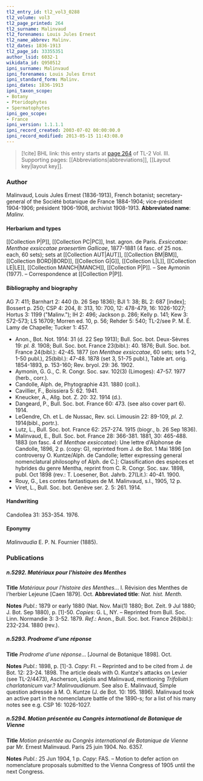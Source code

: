 ```yaml
---
tl2_entry_id: tl2_vol3_0288
tl2_volume: vol3
tl2_page_printed: 264
tl2_surname: Malinvaud
tl2_forenames: Louis Jules Ernest
tl2_name_abbrev: Malinv.
tl2_dates: 1836-1913
tl2_page_id: 33355351
author_lsid: 6032-1
wikidata_id: Q950512
ipni_surname: Malinvaud
ipni_forenames: Louis Jules Ernst
ipni_standard_form: Malinv.
ipni_dates: 1836-1913
ipni_taxon_scope: 
- Botany
- Pteridophytes
- Spermatophytes
ipni_geo_scope: 
- France
ipni_version: 1.1.1.1
ipni_record_created: 2003-07-02 00:00:00.0
ipni_record_modified: 2013-05-15 11:43:08.0
---
```



> [!cite] BHL link: this entry starts at [page 264](https://www.biodiversitylibrary.org/page/33355351) of TL-2 Vol. III.
> Supporting pages: [[Abbreviations|abbreviations]], [[Layout key|layout key]].

### Author

Malinvaud, Louis Jules Ernest (1836-1913), French botanist; secretary-general of the Société botanique de France 1884-1904; vice-président 1904-1906; président 1906-1908, archivist 1908-1913. 
**Abbreviated name**: *Malinv.*

#### Herbarium and types

[[Collection P|P]], [[Collection PC|PC]], Inst. agron. de Paris.
*Exsiccatae*: *Menthae exsiccatae praesertim Gallicae*, 1877-1881 (4 fasc. of 25 nos. each, 60 sets); sets at [[Collection AUT|AUT]], [[Collection BM|BM]], [[Collection BORD|BORD]], [[Collection G|G]], [[Collection L|L]], [[Collection LE|LE]], [[Collection MANCH|MANCH]], [[Collection P|P]]. – See Aymonin (1977). – Correspondence at [[Collection P|P]].

#### Bibliography and biography

AG 7: 411; Barnhart 2: 440 (b. 26 Sep 1836); BJI 1: 38; BL 2: 687 \[index\]; Bossert p. 250; CSP 4: 204, 8: 313, 10: 700, 12: 478-479, 16: 1026-1027; Hortus 3: 1199 ("Malinv."); IH 2: 496; Jackson p. 286; Kelly p. 141; Kew 3: 572-573; LS 16709; Morren ed. 10, p. 56; Rehder 5: 540; TL-2/see P. M. É. Lamy de Chapelle; Tucker 1: 457.
- Anon., Bot. Not. 1914: 31 (d. 22 Sep 1913); Bull. Soc. bot. Deux-Sèvres 19: *pl. 8.* 1908; Bull. Soc. bot. France 23(bibl.): 40. 1876; Bull. Soc. bot. France 24(bibl.): 42-45. 1877 (on *Menthae exsiccatae*, 60 sets; sets 1-2, 1-50 publ.), 25(bibl.): 47-48. 1878 (set 3, 51-75 publ.), Table art. orig. 1854-1893, p. 153-160; Rev. bryol. 29: 36. 1902.
- Aymonin, G. G., C. R. Congr. Soc. sav. 102(3) (Limoges): 47-57. 1977 (herb., corr.).
- Candolle, Alph. de, Phytographie 431. 1880 (coll.).
- Cavillier, F., Boissiera 5: 62. 1941.
- Kneucker, A., Allg. bot. Z. 20: 32. 1914 (d.).
- Dangeard, P., Bull. Soc. bot. France 60: 473. (see also cover part 6). 1914.
- LeGendre, Ch. et L. de Nussac, Rev. sci. Limousin 22: 89-109, *pl. 2.* 1914(bibl., portr.).
- Lutz, L., Bull. Soc. bot. France 62: 257-274. 1915 (biogr., b. 26 Sep 1836).
- Malinvaud, E., Bull. Soc. bot. France 28: 366-381. 1881, 30: 465-488. 1883 (on fasc. 4 of *Menthae exsiccatae*): Une lettre d'Alphonse de Candolle, 1896, 2 p. (copy: G), reprinted from J. de Bot. 1 Mai 1896 \[on controversy O. Kuntze/Alph. de Candolle; letter expressing general nomenclatural philosophy of Alph. de C.\]: Classification des espèces et hybrides du genre Mentha, reprint from C. R. Congr. Soc. sav. 1898, publ. Oct 1898 (rev.: T. Loesener, Bot. Jahrb. 27(Lit.): 40-41. 1900.
- Rouy, G., Les contes fantastiques de M. Malinvaud, s.l., 1905, 12 p.
- Viret, L., Bull. Soc. bot. Genève ser. 2. 5: 261. 1914.

#### Handwriting

Candollea 31: 353-354. 1976.

#### Eponymy

*Malinvaudia* E. P. N. Fournier (1885).

### Publications

##### n.5292. Matériaux pour l'histoire des Menthes

**Title**
*Matériaux pour l'histoire des Menthes*... I. Révision des Menthes de l'herbier Lejeune \[Caen 1879\]. Oct.
**Abbreviated title**: *Nat. hist. Menth.*

**Notes**
*Publ*.: 1879 or early 1880 (Nat. Nov. Mai(1) 1880; Bot. Zeit. 9 Jul 1880; J. Bot. Sep 1880), p. \[1\]-50. *Copies*: G. L, NY. – Reprinted from Bull. Soc. Linn. Normandie 3: 3-52. 1879.
*Ref*.: Anon., Bull. Soc. bot. France 26(bibl.): 232-234. 1880 (rev.).

##### n.5293. Prodrome d'une réponse

**Title**
*Prodrome d'une réponse*... \[Journal de Botanique 1898\]. Oct.

**Notes**
*Publ*.: 1898, p. \[1\]-3. *Copy*: FI. – Reprinted and to be cited from J. de Bot. 12: 23-24. 1898. The article deals with O. Kuntze's attacks on Levier (see TL-2/4473), Ascherson, Lejolis and Malinvaud, mentioning *Trifolium charlatanicum* var.? *Malinvaudianum*. See also E. Malinvaud, Simple question adressée à M. O. Kuntze (J. de Bot. 10: 195. 1896). Malinvaud took an active part in the nomenclature battle of the 1890-s; for a list of his many notes see e.g. CSP 16: 1026-1027.

##### n.5294. Motion présentée au Congrès international de Botanique de Vienne

**Title**
*Motion présentée au Congrès international de Botanique de Vienne* par Mr. Ernest Malinvaud. Paris 25 juin 1904. No. 6357.

**Notes**
*Publ*.: 25 Jun 1904, 1 p. *Copy*: FAS. – Motion to defer action on nomenclature proposals submitted to the Vienna Congress of 1905 until the next Congress.

